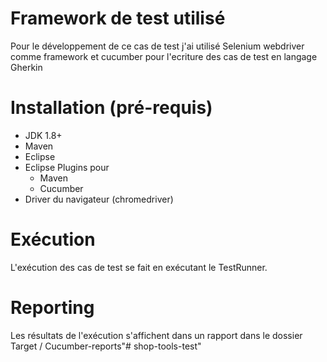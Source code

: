 # Framework de test utilisé
Pour le développement de ce cas de test j'ai utilisé Selenium webdriver comme framework et cucumber pour l'ecriture des cas de test en langage Gherkin
# Installation (pré-requis)
- JDK 1.8+
- Maven 
- Eclipse
- Eclipse Plugins pour
    - Maven
    - Cucumber
- Driver du navigateur (chromedriver)

# Exécution
L'exécution des cas de test se fait en exécutant le TestRunner.

# Reporting 
Les résultats de l'exécution s'affichent dans un rapport dans le dossier Target / Cucumber-reports"# shop-tools-test" 
